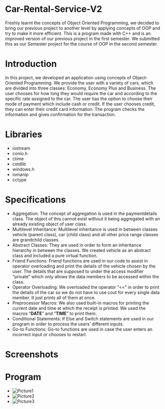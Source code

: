 # Car-Rental-Service-V2
Freshly learnt the concepts of Object Oriented Programming, we decided to bring our previous project to another level by applying concepts of OOP and try to make it more efficient. This is a program made with C++ and is an improved version of our previous project in the first semester.  We submitted this as our Semester project for the course of OOP in the second semester. 

# Introduction
In this project, we developed an application using concepts of Object-Oriented Programming. We provide the user with a variety of cars, which are divided into three classes: Economy, Economy Plus and Business. The user chooses for how long they would require the car and according to the specific rate assigned to the car. The user has the option to choose their mode of payment which include cash or credit. If the user chooses credit, they can enter their credit card information. The program checks the information and gives confirmation for the transaction.      

# Libraries
- iostream
- conio.h
- ctime
- cstdlib
- windows.h
- iomanip
- cctype

# Specifications
-	Aggregation: The concept of aggregation is used in the paymentdetails class. The object of this cannot exist without it being aggregated with an already existing object of user class.
-	Multilevel Inheritance: Multilevel inheritance is used in between classes vehicle (parent class), car (child class) and all other price range classes are grandchild classes.
-	Abstract Classes: They are used in order to form an inheritance hierarchy in between the classes. We created vehicle as an abstract class and included a pure virtual function. 
-	Friend Functions: Friend functions are used in our code to assist in operator overloading and print the details of the vehicle chosen by the user. The details that are supposed to under the access modifier “private” which only allows the data members to be accessed within the class.
-	Operator Overloading: We overloaded the operator “<<” in order to print the details of the car so we do not have to use cout for every single data member. It just prints all of them at once.
-	Preprocessor Macros: We also used built-in macros for printing the current date and time at which the receipt is printed. We used the macros “__DATE__” and “__TIME__” to print them.
-	Conditional Statements: If Else and Switch statements are used in our program in order to process the users’ different inputs.
-	Go-to Functions: Go-to functions are used in case the user enters an incorrect input or chooses to restart.        

# Screenshots
# Program
- ![Picture1](https://github.com/sydalirza/Car-Rental-Service-V2/blob/main/OOP_Picture1.png)
- ![Picture2](https://github.com/sydalirza/Car-Rental-Service-V2/blob/main/OOP_Picture2.png)
- ![Picture3](https://github.com/sydalirza/Car-Rental-Service-V2/blob/main/OOP_Picture3.png)
